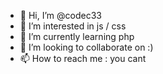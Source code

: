 - 👋 Hi, I’m @codec33
- 👀 I’m interested in js / css
- 🌱 I’m currently learning php
- 💞️ I’m looking to collaborate on :)
- 📫 How to reach me : you cant

<!---
codec33/codec33 is a ✨ special ✨ repository because its `README.md` (this file) appears on your GitHub profile.
You can click the Preview link to take a look at your changes.
--->
